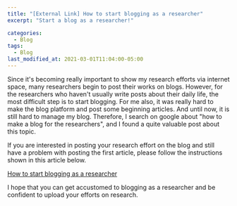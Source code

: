 ```yaml
---
title: "[External Link] How to start blogging as a researcher"
excerpt: "Start a blog as a researcher!"

categories:
  - Blog
tags:
  - Blog
last_modified_at: 2021-03-01T11:04:00-05:00
---
```


Since it's becoming really important to show my research efforts via internet space, many researchers begin to post their works on blogs.
However, for the researchers who haven't usually write posts about their daily life, the most difficult step is to start blogging.
For me also, it was really hard to make the blog platform and post some beginning articles. And until now, it is still hard to manage my blog.
Therefore, I search on google about "how to make a blog for the researchers", and I found a quite valuable post about this topic.

If you are interested in posting your research effort on the blog and still have a problem with posting the first article,
please follow the instructions shown in this article below.

[How to start blogging as a researcher](https://www.academictransfer.com/en/blog/how-to-start-blogging-as-a-researcher/)

I hope that you can get accustomed to blogging as a researcher and be confident to upload your efforts on research.
